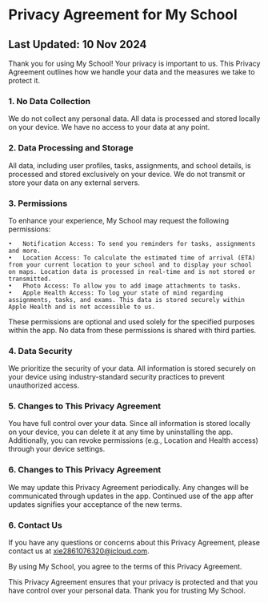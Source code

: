 # Privacy Agreement for My School

## Last Updated: 10 Nov 2024

Thank you for using My School! Your privacy is important to us. This Privacy Agreement outlines how we handle your data and the measures we take to protect it.

### 1. No Data Collection

We do not collect any personal data. All data is processed and stored locally on your device. We have no access to your data at any point.

### 2. Data Processing and Storage

All data, including user profiles, tasks, assignments, and school details, is processed and stored exclusively on your device. We do not transmit or store your data on any external servers.

### 3. Permissions

To enhance your experience, My School may request the following permissions:

	•	Notification Access: To send you reminders for tasks, assignments and more.
	•	Location Access: To calculate the estimated time of arrival (ETA) from your current location to your school and to display your school on maps. Location data is processed in real-time and is not stored or transmitted.
	•	Photo Access: To allow you to add image attachments to tasks.
	•	Apple Health Access: To log your state of mind regarding assignments, tasks, and exams. This data is stored securely within Apple Health and is not accessible to us.

These permissions are optional and used solely for the specified purposes within the app. No data from these permissions is shared with third parties.

### 4. Data Security

We prioritize the security of your data. All information is stored securely on your device using industry-standard security practices to prevent unauthorized access.

### 5. Changes to This Privacy Agreement

You have full control over your data. Since all information is stored locally on your device, you can delete it at any time by uninstalling the app. Additionally, you can revoke permissions (e.g., Location and Health access) through your device settings.

### 6. Changes to This Privacy Agreement

We may update this Privacy Agreement periodically. Any changes will be communicated through updates in the app. Continued use of the app after updates signifies your acceptance of the new terms.

### 6. Contact Us

If you have any questions or concerns about this Privacy Agreement, please contact us at xie2861076320@icloud.com.

By using My School, you agree to the terms of this Privacy Agreement.

This Privacy Agreement ensures that your privacy is protected and that you have control over your personal data. Thank you for trusting My School.
